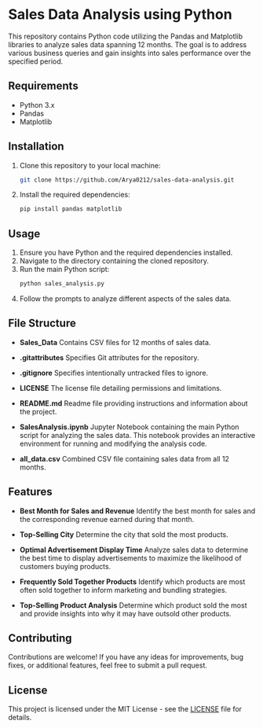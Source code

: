 # Sales Data Analysis using Python

This repository contains Python code utilizing the Pandas and Matplotlib libraries to analyze sales data spanning 12 months. The goal is to address various business queries and gain insights into sales performance over the specified period.

## Requirements
- Python 3.x
- Pandas
- Matplotlib

## Installation
1. Clone this repository to your local machine:
    ```bash
    git clone https://github.com/Arya0212/sales-data-analysis.git
    ```

2. Install the required dependencies:
    ```bash
    pip install pandas matplotlib
    ```

## Usage
1. Ensure you have Python and the required dependencies installed.
2. Navigate to the directory containing the cloned repository.
3. Run the main Python script:
    ```bash
    python sales_analysis.py
    ```
4. Follow the prompts to analyze different aspects of the sales data.

## File Structure
- **Sales_Data** Contains CSV files for 12 months of sales data.
  
- **.gitattributes** Specifies Git attributes for the repository.

- **.gitignore** Specifies intentionally untracked files to ignore.

- **LICENSE** The license file detailing permissions and limitations.

- **README.md** Readme file providing instructions and information about the project.

- **SalesAnalysis.ipynb** Jupyter Notebook containing the main Python script for analyzing the sales data. This notebook provides an interactive environment for running and modifying the analysis code.

- **all_data.csv** Combined CSV file containing sales data from all 12 months.

## Features

- **Best Month for Sales and Revenue** Identify the best month for sales and the corresponding revenue earned during that month.

- **Top-Selling City** Determine the city that sold the most products.

- **Optimal Advertisement Display Time** Analyze sales data to determine the best time to display advertisements to maximize the likelihood of customers buying products.

- **Frequently Sold Together Products** Identify which products are most often sold together to inform marketing and bundling strategies.

- **Top-Selling Product Analysis** Determine which product sold the most and provide insights into why it may have outsold other products.

## Contributing
Contributions are welcome! If you have any ideas for improvements, bug fixes, or additional features, feel free to submit a pull request.

## License
This project is licensed under the MIT License - see the [LICENSE](LICENSE) file for details.
